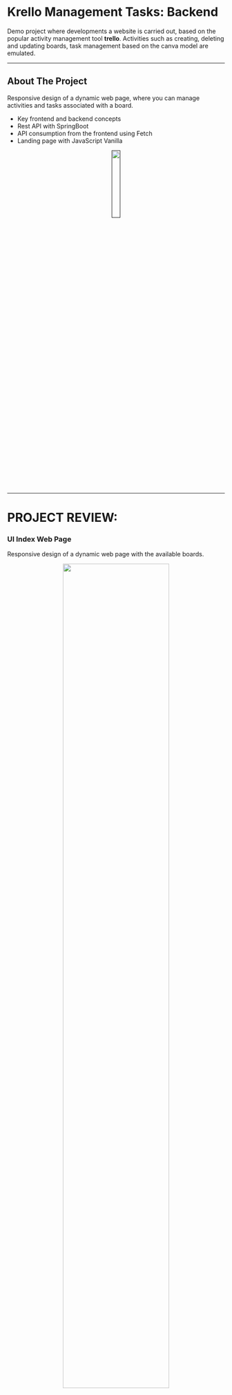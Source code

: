   # Krello Management Tasks: Backend
Demo project where developments a website is carried out, based on the popular activity management tool **trello**. Activities such as creating, deleting and updating boards, task management based on the canva model are emulated.

---

<!-- ABOUT THE PROJECT -->
## About The Project

Responsive design of a dynamic web page, where you can manage activities and tasks associated with a board.

- Key frontend and backend concepts
- Rest API with SpringBoot
- API consumption from the frontend using Fetch
- Landing page with JavaScript Vanilla


<p align="center">
<a href=""><img src="https://img.shields.io/badge/Click to webpage-219ebc?style=for-the-badge" width="20%"/></a>
</p>

---

# PROJECT REVIEW:

### UI Index Web Page

Responsive design of a dynamic web page with the available boards.

<p align="center">
<img src="https://res.cloudinary.com/adev48/image/upload/v1659336926/Sofka%20Assets/Training%20Leagues/API%20SpringBoot-JavaScript/GetBoards_y7rgjz.png" width="70%"> 

</p>

---

### Create board

Board and task creation with a name field, and event control.

<p align="center">
<img src="https://res.cloudinary.com/adev48/image/upload/v1667322645/Sofka%20Assets/Training%20Leagues/API%20SpringBoot-JavaScript/board_form_h4c0sq.jpg" width="70%"> 

</p>

---

### Update Task

See the details of the task and updade it.

<p align="center">
<img src="https://res.cloudinary.com/adev48/image/upload/v1659336926/Sofka%20Assets/Training%20Leagues/API%20SpringBoot-JavaScript/UpdateTask_oin6r5.png" width="70%"> 

</p>

---


### Delivery date

Status to validate the new date to delivery task.

<p align="center">
<img src="https://res.cloudinary.com/adev48/image/upload/v1659336926/Sofka%20Assets/Training%20Leagues/API%20SpringBoot-JavaScript/UpdateTaskCalendar_bwxilc.png" width="70%"> 

</p>

### State Task

You can update the state of the task, choosing the new column name.

<p align="center">
<img src="https://res.cloudinary.com/adev48/image/upload/v1659336926/Sofka%20Assets/Training%20Leagues/API%20SpringBoot-JavaScript/UpdateTaskColumn_chl7is.png" width="70%"> 

</p>

---

### Delete Board

Deleting a board that has activities or not.

<p align="center">
<img src="https://res.cloudinary.com/adev48/image/upload/v1659336926/Sofka%20Assets/Training%20Leagues/API%20SpringBoot-JavaScript/RenderBoard_qx6mod.png" width="70%"> 

</p>

---

## Built With

This section contains the platforms that were used for the project.


### Frontend
* [JavaScript](https://developer.mozilla.org/es/docs/Web/JavaScript)
* [Local Storage](https://developer.mozilla.org/es/docs/Web/API/Window/localStorage)
* [Tailwind CSS](https://tailwindui.com/)
* [JS OOP](https://www.freecodecamp.org/espanol/news/programacion-orientada-a-objectos-en-javascript-explicado-con-ejemplos/)

### Backend
* [IntelliJ Idea](https://www.jetbrains.com/es-es/idea/)
* [Java JDK 17 Version ](https://www.oracle.com/java/technologies/downloads/)
* [Java Springboot](https://start.spring.io/)
* [MySQLWorkbench](https://www.mysql.com/products/workbench/)
* [JPA Java Persistance Application](https://start.spring.io/)

---

### Installation for **Backend Project**

Install each one the pieces of software previously mentioned (Git).


1. Clone the repo

      - HTTPS
         ```
         $ git clone https://github.com/nqs48/Krello_ADev_Backend.git
         ```


      - SSH
         ```
         $ git clone git@github.com:nqs48/Krello_ADev_Backend.git
         ```
   
2. Open the project with IntelliJIdea IDE (In the backend directory)

   ```
   $ idea .
   ```
   
3.  Run script [`my-krello.sql`](https://github.com/nqs48/Krello_ADev_Frontend/blob/main/assets/db/my-krello.sql) in a management database (Workbench).
     ```
     $ run my-krello.sql
     ```
   
4. Configure your datasource, user and password in aplication properties file.

   ```
    spring.datasource.url=jdbc:mysql://localhost:{yourPort}/{yourDatabase}
    
    spring.datasource.username={yourUser}
    
    spring.datasource.password={yourPassword}
   ```

   
4. Run the project with te IDE.

   ```
   $ run MyKrelloApplication 
   ```   
---

### Installation for **Frontend Project**

Install each one the pieces of software previously mentioned (Git).

1. Clone the repo

      - HTTPS
         ```
         $ git clone https://github.com/nqs48/Krello_ADev_Frontend.git
         ```


      - SSH
         ```
         $ git clone git@github.com:nqs48/Krello_ADev_Frontend.git
         ```
         
2. Open the project with VisualStudio Code (In the root proyect directory)

   ```
   $ code .
   ```
   
3. Install Extension for VsCode <Live Server>

   ```
   https://marketplace.visualstudio.com/items?itemName=ritwickdey.LiveServer
   ```
   
4. Click on live server option (down in the window) 

   ```
   The browser will be open automatically
   ```
   
5. Open the localhost port 5500 in your preference browser

   ```
   http://localhost:5500/
   ```

---

<!-- LICENSE -->
## License

Distributed under the MIT License. See `LICENSE.txt` for more information.

---

<!-- CONTACT -->
## Collaborators
```
Nestor Quiroga Suarez
Jr. FrontEnd Developer

Julian Camilo Escobar
Jr. Backend Developer

Julian Lasso
Technical Coach

```
<br>

<p align="center">
<br>
<a href="https://www.linkedin.com/in/nqs48/"><img src="https://img.shields.io/badge/linkedin-%230077B5.svg?&style=for-the-badge&logo=linkedin&logoColor=white" alt="LinkedIn" /></a>&nbsp;&nbsp;
<a href="https://api.whatsapp.com/send/?phone=573102095353&text=Hola+Nestea%2C+vi+tu+perfil+de+github+y+me+encanto+el+trabajo+que+haces%21%21&type=phone_number&app_absent=0"><img src="https://img.shields.io/badge/what's app-2d572c?style=for-the-badge&logo=whatsapp" alt="whats app" /></a>&nbsp;&nbsp;
<a href="https://www.instagram.com/nqs48/"><img src="https://img.shields.io/badge/instagram-white?style=for-the-badge&logo=instagram" alt="Instagram"/>&nbsp;&nbsp;
<a href="mailto:nqs48@hotmail.com"><img src="https://img.shields.io/badge/outlook-blue?&style=for-the-badge&logo=microsoft-outlook&logoColor=white" alt="outlook"/></a>
</a>
</p>
<br>
<p align='center'>
  <a href="#top"><img src="https://img.shields.io/badge/Back to Top-black?" alt="back to top"/></a>
</p>

